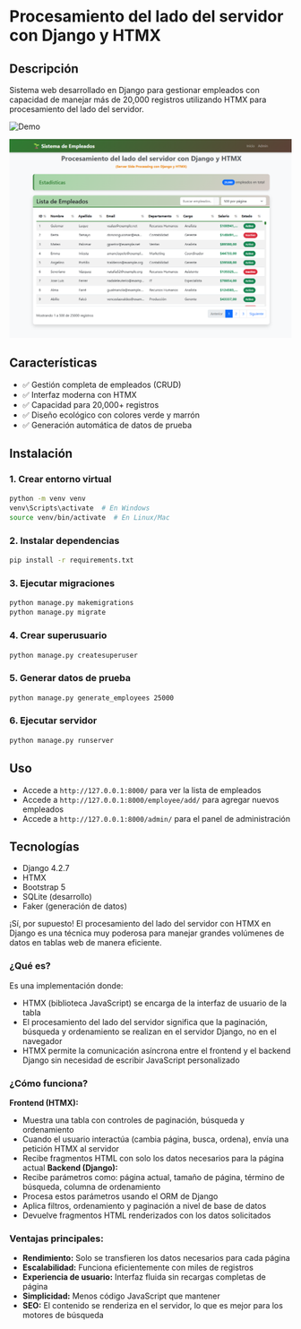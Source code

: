 # Procesamiento del lado del servidor con Django y HTMX

## Descripción
Sistema web desarrollado en Django para gestionar empleados con capacidad de manejar más de 20,000 registros utilizando HTMX para procesamiento del lado del servidor.

![Demo](https://raw.githubusercontent.com/urian121/imagenes-proyectos-github/refs/heads/master/server-side-processing-django-htmx.gif)

![Demo](https://raw.githubusercontent.com/urian121/imagenes-proyectos-github/refs/heads/master/server-side-processing-django-htmx.png)

## Características
- ✅ Gestión completa de empleados (CRUD)
- ✅ Interfaz moderna con HTMX
- ✅ Capacidad para 20,000+ registros
- ✅ Diseño ecológico con colores verde y marrón
- ✅ Generación automática de datos de prueba

## Instalación

### 1. Crear entorno virtual
```bash
python -m venv venv
venv\Scripts\activate  # En Windows
source venv/bin/activate  # En Linux/Mac
```

### 2. Instalar dependencias
```bash
pip install -r requirements.txt
```

### 3. Ejecutar migraciones
```bash
python manage.py makemigrations
python manage.py migrate
```

### 4. Crear superusuario
```bash
python manage.py createsuperuser
```

### 5. Generar datos de prueba
```bash
python manage.py generate_employees 25000
```

### 6. Ejecutar servidor
```bash
python manage.py runserver
```

## Uso
- Accede a `http://127.0.0.1:8000/` para ver la lista de empleados
- Accede a `http://127.0.0.1:8000/employee/add/` para agregar nuevos empleados
- Accede a `http://127.0.0.1:8000/admin/` para el panel de administración

## Tecnologías
- Django 4.2.7
- HTMX
- Bootstrap 5
- SQLite (desarrollo)
- Faker (generación de datos) 

¡Sí, por supuesto! El procesamiento del lado del servidor con HTMX en Django es una técnica muy poderosa para manejar grandes volúmenes de datos en tablas web de manera eficiente.

### ¿Qué es?
Es una implementación donde:
- HTMX (biblioteca JavaScript) se encarga de la interfaz de usuario de la tabla
- El procesamiento del lado del servidor significa que la paginación, búsqueda y ordenamiento se realizan en el servidor Django, no en el navegador
- HTMX permite la comunicación asíncrona entre el frontend y el backend Django sin necesidad de escribir JavaScript personalizado

### ¿Cómo funciona?
**Frontend (HTMX):**
- Muestra una tabla con controles de paginación, búsqueda y ordenamiento
- Cuando el usuario interactúa (cambia página, busca, ordena), envía una petición HTMX al servidor
- Recibe fragmentos HTML con solo los datos necesarios para la página actual
**Backend (Django):**
- Recibe parámetros como: página actual, tamaño de página, término de búsqueda, columna de ordenamiento
- Procesa estos parámetros usando el ORM de Django
- Aplica filtros, ordenamiento y paginación a nivel de base de datos
- Devuelve fragmentos HTML renderizados con los datos solicitados

### Ventajas principales:
- **Rendimiento:** Solo se transfieren los datos necesarios para cada página
- **Escalabilidad:** Funciona eficientemente con miles de registros
- **Experiencia de usuario:** Interfaz fluida sin recargas completas de página
- **Simplicidad:** Menos código JavaScript que mantener
- **SEO:** El contenido se renderiza en el servidor, lo que es mejor para los motores de búsqueda
